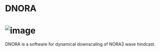 # DNORA
# ![image](https://user-images.githubusercontent.com/67804784/120891355-864a8200-c608-11eb-98d6-8cb117779d2e.png)
DNORA is a software for dynamical downscaling of NORA3 wave hindcast.
